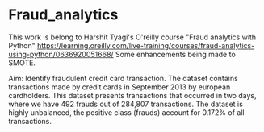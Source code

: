 # Fraud_analytics

This work is belong to Harshit Tyagi's O'reilly course "Fraud analytics with Python"  https://learning.oreilly.com/live-training/courses/fraud-analytics-using-python/0636920051668/ Some enhancements being made to SMOTE.

Aim: Identify fraudulent credit card transaction.
The dataset contains transactions made by credit cards in September 2013 by
european cardholders. This dataset presents transactions that occurred in two
days, where we have 492 frauds out of 284,807 transactions. The dataset is
highly unbalanced, the positive class (frauds) account for 0.172% of all
transactions.
